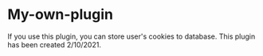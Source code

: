 # My-own-plugin
If you use this plugin, you can store user's cookies to database. 
This plugin has been created 2/10/2021.
